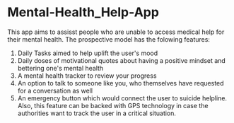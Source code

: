 # Mental-Health_Help-App

This app aims to assisst people who are unable to access medical help for their mental health. The prospective model has the folowing features:

1.  Daily Tasks aimed to help uplift the user's mood
2.  Daily doses of motivational quotes about having a positive mindset and bettering one's mental health
3.  A mental health tracker to review your progress
4.  An option to talk to someone like you, who themselves have requested for a conversation as well
5.  An emergency button which would connect the user to suicide helpline. Also, this feature can be backed with GPS technology in case the authorities want to track the user in a critical situation.
